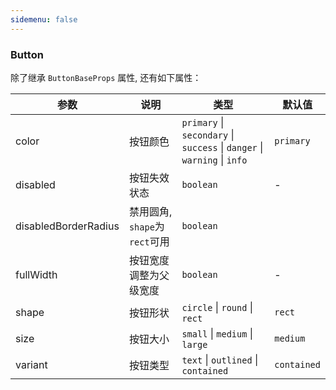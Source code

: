 ```yaml
---
sidemenu: false
---
```

### Button

除了继承 `ButtonBaseProps` 属性, 还有如下属性：

| 参数	|说明	|类型	|默认值
| --- | --- | --- | ---
| color | 按钮颜色 | `primary` \| `secondary` \| `success` \| `danger` \| `warning` \| `info` | `primary`
| disabled | 按钮失效状态 | `boolean` | -
| disabledBorderRadius | 禁用圆角, `shape`为`rect`可用 | `boolean`
| fullWidth | 按钮宽度调整为父级宽度 | `boolean` | -
| shape | 按钮形状 | `circle` \| `round` \| `rect` | `rect`
| size | 按钮大小 | `small` \| `medium` \| `large` | `medium`
| variant | 按钮类型 | `text` \| `outlined` \| `contained` | `contained`
